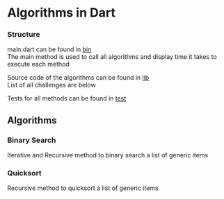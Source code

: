 # Algorithms in Dart

### Structure
main.dart can be found in [bin](https://github.com/DigitalCapitan/algorithms/tree/main/bin)<br>
The main method is used to call all algorithms and display time it takes to execute each method<br>

Source code of the algorithms can be found in [lib](https://github.com/DigitalCapitan/algorithms/tree/main/lib)<br>
List of all challenges are below<br>

Tests for all methods can be found in [test](https://github.com/DigitalCapitan/algorithms/tree/main/test)<br>

## Algorithms
### Binary Search
Iterative and Recursive method to binary search a list of generic items

### Quicksort
Recursive method to quicksort a list of generic items
